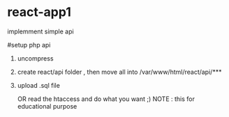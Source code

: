 # react-app1
implemment simple api 


#setup php api 
1) uncompress
2) create react/api folder , then move all into /var/www/html/react/api/***
3) upload .sql file

   OR read the htaccess and do what you want ;)
NOTE : this for educational purpose 
